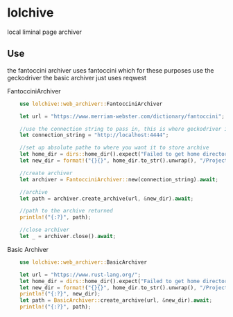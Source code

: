 # lolchive

local liminal page archiver

## Use

the fantoccini archiver uses fantoccini which for these purposes use the
geckodriver the basic archiver just uses reqwest

FantocciniArchiver

```rust
    use lolchive::web_archiver::FantocciniArchiver

    let url = "https://www.merriam-webster.com/dictionary/fantoccini";

    //use the connection string to pass in, this is where geckodriver is running
    let connection_string = "http://localhost:4444";

    //set up absolute pathe to where you want it to store archive
    let home_dir = dirs::home_dir().expect("Failed to get home directory");
    let new_dir = format!("{}{}", home_dir.to_str().unwrap(), "/Projects/archive_test");

    //create archiver
    let archiver = FantocciniArchiver::new(connection_string).await;

    //archive
    let path = archiver.create_archive(url, &new_dir).await;

    //path to the archive returned
    println!("{:?}", path);

    //close archiver
    let _ = archiver.close().await;
```

Basic Archiver

```rust
    use lolchive::web_archiver::BasicArchiver

    let url = "https://www.rust-lang.org/";
    let home_dir = dirs::home_dir().expect("Failed to get home directory");
    let new_dir = format!("{}{}", home_dir.to_str().unwrap(), "/Projects/archive_test");
    println!("{:?}", new_dir);
    let path = BasicArchiver::create_archive(url, &new_dir).await;
    println!("{:?}", path);
```

